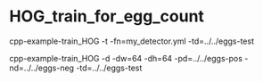 # HOG_train_for_egg_count


cpp-example-train_HOG -t -fn=my_detector.yml -td=../../eggs-test


cpp-example-train_HOG -d -dw=64 -dh=64 -pd=../../eggs-pos -nd=../../eggs-neg -td=../../eggs-test
